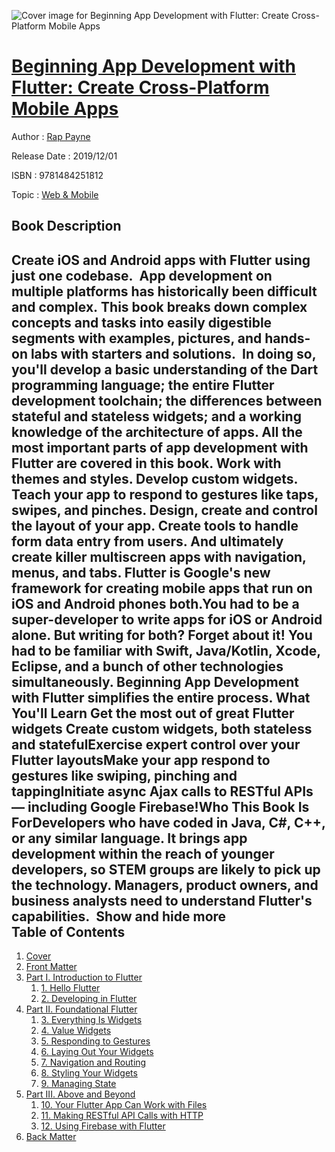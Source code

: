 ![Cover image for Beginning App Development with Flutter: Create Cross-Platform Mobile Apps](https://imgdetail.ebookreading.net/cover/cover/20200215/EB9781484251812.jpg)

[Beginning App Development with Flutter: Create Cross-Platform Mobile Apps](https://ebookreading.net/view/book/Beginning+App+Development+with+Flutter%3A+Create+Cross-Platform+Mobile+Apps-EB9781484251812_1.html "Beginning App Development with Flutter: Create Cross-Platform Mobile Apps")
====================================================================================================================

Author : [Rap Payne](https://ebookreading.net/search/author/Rap+Payne)

Release Date : 2019/12/01

ISBN : 9781484251812

Topic : [Web & Mobile](https://ebookreading.net/search/category/web-mobile)

Book Description
-----------------

 Create iOS and Android apps with Flutter using just one codebase.  App development on multiple platforms has historically been difficult and complex. This book breaks down complex concepts and tasks into easily digestible segments with examples, pictures, and hands-on labs with starters and solutions. 
In doing so, you'll develop a basic understanding of the Dart programming language; the entire Flutter development toolchain; the differences between stateful and stateless widgets; and a working knowledge of the architecture of apps. All the most important parts of app development with Flutter are covered in this book. Work with themes and styles. Develop custom widgets. Teach your app to respond to gestures like taps, swipes, and pinches. Design, create and control the layout of your app. Create tools to handle form data entry from users. And ultimately create killer multiscreen apps with navigation, menus, and tabs.
Flutter is Google's new framework for creating mobile apps that run on iOS and Android phones both.You had to be a super-developer to write apps for iOS or Android alone. But writing for both? Forget about it! You had to be familiar with Swift, Java/Kotlin, Xcode, Eclipse, and a bunch of other technologies simultaneously. Beginning App Development with Flutter simplifies the entire process.
What You'll Learn
Get the most out of great Flutter widgets 
Create custom widgets, both stateless and statefulExercise expert control over your Flutter layoutsMake your app respond to gestures like swiping, pinching and tappingInitiate async Ajax calls to RESTful APIs — including Google Firebase!Who This Book Is ForDevelopers who have coded in Java, C#, C++, or any similar language. It brings app development within the reach of younger developers, so STEM groups are likely to pick up the technology. Managers, product owners, and business analysts need to understand Flutter's capabilities.         Show and hide more                
Table of Contents
-----------------

1. [Cover](https://ebookreading.net/view/book/Beginning+App+Development+with+Flutter%3A+Create+Cross-Platform+Mobile+Apps-EB9781484251812_1.html)
1. [Front Matter](https://ebookreading.net/view/book/Beginning+App+Development+with+Flutter%3A+Create+Cross-Platform+Mobile+Apps-EB9781484251812_2.html)
1. [Part I. Introduction to Flutter](https://ebookreading.net/view/book/Beginning+App+Development+with+Flutter%3A+Create+Cross-Platform+Mobile+Apps-EB9781484251812_3.html)
    1. [1. Hello Flutter](https://ebookreading.net/view/book/Beginning+App+Development+with+Flutter%3A+Create+Cross-Platform+Mobile+Apps-EB9781484251812_4.html)
    1. [2. Developing in Flutter](https://ebookreading.net/view/book/Beginning+App+Development+with+Flutter%3A+Create+Cross-Platform+Mobile+Apps-EB9781484251812_5.html)
1. [Part II. Foundational Flutter](https://ebookreading.net/view/book/Beginning+App+Development+with+Flutter%3A+Create+Cross-Platform+Mobile+Apps-EB9781484251812_6.html)
    1. [3. Everything Is Widgets](https://ebookreading.net/view/book/Beginning+App+Development+with+Flutter%3A+Create+Cross-Platform+Mobile+Apps-EB9781484251812_7.html)
    1. [4. Value Widgets](https://ebookreading.net/view/book/Beginning+App+Development+with+Flutter%3A+Create+Cross-Platform+Mobile+Apps-EB9781484251812_8.html)
    1. [5. Responding to Gestures](https://ebookreading.net/view/book/Beginning+App+Development+with+Flutter%3A+Create+Cross-Platform+Mobile+Apps-EB9781484251812_9.html)
    1. [6. Laying Out Your Widgets](https://ebookreading.net/view/book/Beginning+App+Development+with+Flutter%3A+Create+Cross-Platform+Mobile+Apps-EB9781484251812_10.html)
    1. [7. Navigation and Routing](https://ebookreading.net/view/book/Beginning+App+Development+with+Flutter%3A+Create+Cross-Platform+Mobile+Apps-EB9781484251812_11.html)
    1. [8. Styling Your Widgets](https://ebookreading.net/view/book/Beginning+App+Development+with+Flutter%3A+Create+Cross-Platform+Mobile+Apps-EB9781484251812_12.html)
    1. [9. Managing State](https://ebookreading.net/view/book/Beginning+App+Development+with+Flutter%3A+Create+Cross-Platform+Mobile+Apps-EB9781484251812_13.html)
1. [Part III. Above and Beyond](https://ebookreading.net/view/book/Beginning+App+Development+with+Flutter%3A+Create+Cross-Platform+Mobile+Apps-EB9781484251812_14.html)
    1. [10. Your Flutter App Can Work with Files](https://ebookreading.net/view/book/Beginning+App+Development+with+Flutter%3A+Create+Cross-Platform+Mobile+Apps-EB9781484251812_15.html)
    1. [11. Making RESTful API Calls with HTTP](https://ebookreading.net/view/book/Beginning+App+Development+with+Flutter%3A+Create+Cross-Platform+Mobile+Apps-EB9781484251812_16.html)
    1. [12. Using Firebase with Flutter](https://ebookreading.net/view/book/Beginning+App+Development+with+Flutter%3A+Create+Cross-Platform+Mobile+Apps-EB9781484251812_17.html)
1. [Back Matter](https://ebookreading.net/view/book/Beginning+App+Development+with+Flutter%3A+Create+Cross-Platform+Mobile+Apps-EB9781484251812_18.html)

